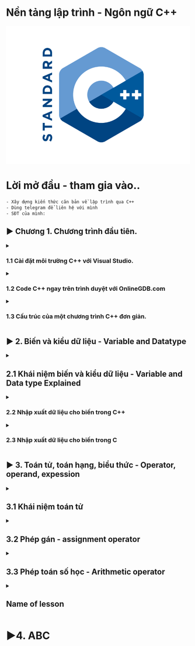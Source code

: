 # Nền tảng lập trình - Ngôn ngữ C++
![Alt text](image.png)

# Lời mở đầu - tham gia vào.. 

    - Xây dựng kiến thức căn bản về lập trình qua C++
    - Dùng telegram để liên hệ với mình
    - SĐT của mình:

## ▶ Chương 1. Chương trình đầu tiên.

<details>
<summary>
<h3>1.1 Cài đặt môi trường C++ với Visual Studio.</h3>
</summary>
- Cài đặt Visual Studio (bản đầy đủ hơn so với VScode).
- Chọn tích vào mục: "Desktop development with C++". Cài luôn cả môi trường C++. Tiếp tục và Install.

    ### Cách tạo project mới.

    - Create new project
    - Empty project
    - Project name - Location - Solution 
    - Thêm chương trình vào phần Source file
    - Viết code 
    - Debuger 
    - Tạo thêm project trong Solution để làm việc
</details>

<details>
<summary>
<h3>1.2 Code C++ ngay trên trình duyệt với OnlineGDB.com</h3>
</summary>

- Nếu máy của bạn cấu hình yếu và không thể chạy Visual Studio hoặc VScode 
- Bạn có thể code trên trình duyệt web: OnlineGDb.com
- Với giao diện vừa đủ dùng
- Có thể lưu lại, qua tài khoản.
</details>

<details>
<summary>
<h3>1.3 Cấu trúc của một chương trình C++ đơn giản.</h3>
</summary>
- Sau khi cài đặt IDE thì bắt đàu viết code.

<h4>Tổng quan của 1 chương trình C++.</h4>

```C++
// Thư viện: liệt kê thư viện chứa các hàm sẽ dùng trong chương trình.
// input output stream: Luồng vào ra của chương trình
#include <iostream>

// thành phần bắt buộc của chương trình - hay là chương trình chính
int main() 
{
    // Nội dung chương trình: là các câu lệnh (statement or Instruction)
    /*  
    *   "std::cout<<" : đây là cú pháp(Syntax) của 1 *   câu lệnh. cần ghi nhớ thuộc lòng.
    *   "std" (standard library): là tên bộ chức năng thư viện chuẩn có sẵ trong ngôn ngữ C++
    *   "cout" (character out) là một hàm cụ thể
    *   Có thể hiểu công cụ "cout" nằm trong bộ công cụ std.
    *   "::" và "<<" là kí hiệu để dùng công cụ
    *   "\n" là kí hiệu xuống dòng
    */
    std::cout << "Hello world!\n";
   

    /*
    *   Lệnh này là trả về giá trị cho hàm main 
    *   Không có cũng ko lỗi, nhưng CẦN PHẢI CÓ để đảm bảo cấu trúc của chương trình
    */
    return 0;
    
}
```
Muốn bỏ qua dòng "std::" thì thêm lệnh này sau khi nhập tất cả các thư viện
```c++
// Dây là cú pháp thêm thư viện, có thể kết thúc bằng dấu ";" nhưng đó là thừa và ko cần thiêt 
#include <iostream>; 

// chú ý đây là 1 lệnh, khỏng phải hàm, biến,...phải có dấu ";"
using namespace std; 
```
</details>





## ▶ 2. Biến và kiểu dữ liệu - Variable and Datatype
<details>
  <summary>
    <h2>2.1 Khái niệm biến và kiểu dữ liệu - Variable and Data type Explained </h2>
  </summary>
  <h3>Biến là:</h3>
  - Đối tượng chiếm một vùng nhớ xác định
  - Dùng để lưu trữ giá trị nào đó
  <h3>Variable Explained:</h3>
  - abc
  <h3>Kiểu dữ liệu là:</h3>
  - Tập hợp của các loại giá trị mà có thể khởi tạo cho một biến 
  <h3>Data type exlained:</h3>
  - abc
</details>




<details>
  <summary>
    <h3>2.2 Nhập xuất dữ liệu cho biến trong C++</h3>
  </summary>
  Luồng dữ liệu vào và ra trong C++:
  gồm có các kiểu sau:

  - Số (nguyên, thực) trên 1 dòng, kết thúc bằng phím "space" hoặc "enter"

  - Kí tự, chuỗi kí tự, trên 1 dòng, kết thúc bằng phím "space" hoặc "enter"
  
  <h4> Lưu ý: </h4>  
  
  - Chuỗi kí tự có dấu cách "space" (dùng thêm thư viện string ); 
  
  - Dùng câu lệnh: 
  
  ```C++
  getline(cin,bien_string);
  ```
  - Nếu trước đó đã nhập gì đó bằng lệnh "cin" và bấm enter thì trong bộ nhớ tạm còn kí tự enter. Phải dùng lệnh sau để fix lỗi này.
  
  ```
  cin.ignore();
  ```
  Nếu trước đó ko nhập gì thì KHÔNG được dùng lệnh cin.ignore() vì sẽ sinh ra lỗi chờ vùng nhớ, mất kí tự đầu tiên của chuỗi

Chương trình ví dụ:
```C++

#include <iostream>
#include <string>
using namespace std;

int main()
{
  int tuoi = 0;
  string ho_ten = "";
  string que_quan = "";

  cout << "Nhap ten: ";
  // Dùng hàm getline() để nhập chuỗi có dấu cách bên trong
  getline(cin,ho_ten);

  // Luông dữ liệu ra
  cout << "Nhap tuoi";
  // Nhập dữ liệu vào Luồng dữ liệu vào
  cin >> tuoi;

  cout << "Nhap que quan: ";
  // Chú ý loại bỏ enter ở lệnh cin trên
  cin.ignore();
  getline(cin,que_quan)
  cout <<"Toi nam nay: " << tuoi <<" tuoi";
  return 0;
}

```
</details>




<details>
  <summary>
    <h3>2.3 Nhập xuất dữ liệu cho biến trong C</h3>
  </summary>

Cách thức nhập xuất dư liệu trong C khác một chút so với C++ về các hàm đưa dữ liệu vào luồng In - Out

<h4>Hàm xuất dữ liệu:</h4>

printf("[Nội dung]...[các đặt tả]", [danh sách đối số]) : xuất 1 luồng kí tự ra màn hình
<h4>Hàm nhập dư liệu</h4>
scanf("[Các đặc tả]", [địa chỉ tham số ]) : Nhập 1 luồng kí tự vào 


<h4>Lưu ý: khi làm việc với chuỗi trong ngôn ngữ C</h4>

- Muốn khởi tạo chuỗi kí tự trong C thì phải nhập qua mảng
- Dùng đặc tả: %s
- Lưu khi chuỗi có chứa dấu cách (VD "Kien Nguyen") thì nhập theo cách thông thường sẽ gây ra sai sót.

- Đây là cách đúng để khai báo kiểu dữ liệu chuỗi trong C
- Lưu ý chuỗi này kết thúc bằng kí tự: null là "\0" sẽ tự thêm vào ở cuối chuỗi
- Nên muốn lưu chuỗi 10 kí tự phải khai báo chuỗi 11 kí 

```C
char chuoiKitu[] = ""
```

Ví dụ 1: In ra màn hình chuỗi đã được khai báo sẵn

```C
char ho_ten[30] = "Kien Nguyen"n;
// Để xuất chuỗi làm như sau
sprintf("Ho va ten: %s",ho_ten);
```

Ví dụ 2: Nhập chuỗi "KHÔNG CÓ" - "CÓ" có dấu cách
```C
// khai báo chuỗi rỗng: dùng cách khai báo mảng và dấu ""
char ten[10] = ""; 

// khai báo biến chuỗi có dấu cách
char ho_ten[20] = "";

// Nhập dữ liệu cho bien ten
// Việc nhập kế thúc khí gặp dấu cách space hoặc xuống dòng enter
scanf("%s", &ten);

// Nhập dữ liệu cho biến ho_ten
// Việc nhập chỉ kết thúc khi gặp phím enter 
scanf("%[^\n]s",ho_ten);
```

Ví dụ 3: tổng hợp 
```C
#include "stdio.h"
int main()
{
  // biến lưu Họ và tên
  char hoTen = "";
  // biến tuoi : Biến số nguyên 
  int tuoi = 0;
  // biến xếp loại
  char xepLoai[] = ""

  //Nhập xuất họ và tên
  printf("Hay nhap ho va ten: ");
  scanf("%[^\n]s",&hoTen);

  // Nhập tuổi
  printf("\nNhap tuoi: ");
  scanf("%d",&tuoi);

  //Lệnh xóa 1 kí tự trong bộ nhớ đệm 
  getchar();

  // Nhập xếp loại
  printf("\nNhap xep loai: ");
  // cần có lệnh xóa bộ nhớ đệm trước đó
  scanf("%c",&xepLoai)

  // Xuất dữ liệu vừa nhập
  printf("%s\n %d tuoi\nXep loai: %s",hoTen,tuoi,xepLoai);

  return 0;
}
```
</details>





## ▶ 3. Toán tử, toán hạng, biểu thức - Operator, operand, expession
<details>
  <summary>
    <h2>3.1 Khái niệm toán tử</h2>
  </summary>

  <h3>Nội dung chính:</h3>  

  - Ta có Variable là sự biến đổi giá trị của các biến.
  - Nó thông qua các phép toán(+,-,*,/,...): được gọi là Operator(toán tử).
  - Nếu các Operator đứng đơn lẻ thì không có ý nghĩa gì cả.
  - Chúng cần có các Variable hoặc các con số đứng cùng, được gọi là Operand(toán hạng).
  - Lúc này chúng đứng cùng nhau(Operator, Operand) ta có được Expression(biểu thức).

  ```c++
  #include <iostream>
  int main()
  {
    int a = 1; // Biến a được gán giá trị 1 qua toán tử "="
    int b = 2; // Tương tự cho biến b
    cout << a * b + 15; // a*b+15 = 17 | giá trị này được đưa vào luồng cout để đưa ra màn hình (cout trong thư viện iostream)
    return 0;
  }
  ```
  <h3>Phép toán có thể biểu diễn bằng kí hiệu (+,-,*,/,...) hiệu hoặc "chuỗi kí tự" hiểu đơn giản là hàm</h3>

  ```c++
  cout << sizeof(int_variable) // 4 byet 
  ```
  <h3>Số toàn hạng tham gia vào phép toán đó</3>
  - Có thể có 1 hoặc 2 toán hạng (operand) được dùng khi dùng 1 toán tử(operator).
  
  <h3>Độ ưu tiên - Precedent</h3>
  - Sẽ có thứ tự thực hiện giữa các toán tử.

  <h3>Thứ tự thực hiện - Associativity</h3>
  - Từ trái sang phải hay từ phải sang trái
  - Ví dụ với phép "+" sẽ làm việc với toán hạng bên tay phải trước

  ```C++
  // 3*4 sẽ được thực hiện trước, sau đó 1*2  rồi 2 + 12 
  cout << 1*2 + 3*4;
  
  ```
</details>




<details>
  <summary>
    <h2>3.2 Phép gán - assignment operator</h2>
  </summary>
  <h3>Nội dung chính:</h3>
  Phép gán - assignment operator.
  Biểu diễn: "=".

  <h3>Đặc điểm</h2>

  - Gán 1 giá trị nào đó cho 1 biến.
  - Số toán hạng tham gia vào phép gán là: 2.
  - Thứ tự ưu tiên của phép gán sau các phép toán(+,-,*,/,...).
  - Gáng giá trị bên phải sang biến bên trái.

  ```c++
  #include <iostream>
  int main()
  {
    int x; // Khai báo
    x = 10; // Khởi tạo giá trị - gán giá trị 10 cho x
    int y = 2; // Khaoi báo và khởi tạo 
    return 0;
  }
  ```

  Biến constant: chỉ được gán 1 lần duy nhất 
  Cú pháp:

  ```C++
  const int z = 100;
  ```

  ```C++
  int a = 1;
  int b = 2;
  // lưu ý : (a = b = 5) là một biểu thức expression - nên tương tự như biểu thức bình thường, ko phải hàm gì cả
  cout << (a = b = 5) << '\n'; 
  cout << x << '\n' << y << '\n';
  /*Kết quả là:
  5
  5
  5
  */
  ```

</details>


<details>
  <summary>
    <h2>3.3 Phép toán số học - Arithmetic operator</h2>
  </summary>

  <h3>Nội dung chính:</h3>
  
  - Các phép toán cơ bản trong toán học(+, -, *, /, %, ++, --) đều có trong lập trình.
   
  ```C++
  #include <iostream>
  int main()
  {
    // Phép cộng dùng toán tử "+"
    int x = 5 + 6;
    // Phép trừ dùng toán tử "-"
    int y = x - 1; 
    // Phép chia lấy phần nguyên dùng toán tử "/"
    int z = x * 2; 
    
    /* 
    * Trong lập trình thì phép chia là phép toán có nhiều hướng thực 
    * hiện, Nên cần chú ý khi thực hiện phép chia.
    */
    // Phép chia lấy phần nguyên dừng toán tử "/" 
    int i = 15 / 2; 
    //  Phép chia lấy phần dư dừng toán tử "%"
    int i = 15 % 2; // KQ: 1 

    /*
    * Vậy là sao để chia để nhận được kế quả số thực:
    * - Viết biểu thức dưới dạng số thự (VD: 10.0, 3.3,..)
    * - Biến nhận là kiểu số thực
    */
    float j = 15.0 / 2; 
    // Lưu ý biến số thực KHÔNG CÓ chia lấy phần dư
    // Không được chia cho số 0

    // Phép toàn tự tăng và tự giảm /
    // Kí hiệu: "a++" | "++a" | "a--"| "--a"| 
    // Kí hiệu: "a += b" | "a -= b" | "a *= b" | "a /=b" 
    int a = 0;
    a++; // Sau khi câu lệnh kết thúc bằng dấu ";" thì biến a mới tăng 1 đơn vị. 
    ++a; // Tăng ngay khi câu lệnh được thực hiện.
    
    /*
    * Phép toàn ưu tiên
    * Cú pháp: "( a + b ) * c"
    */
    int q = (1+2)*3;

    return 0;
  }
  ```
  <h3>Thư viện toán học</h3>

  Thư viện toán học - math library. Có các hàm cơ bản sau:
  Đây là phép toán được biểu diễn bằng chuỗi kí tự đã được nhắc ở các bài trước. Hay có thể gọi là hàm.

  - Hàm căn bặc 2 - sqrt(a) stand for "square root" 
  - Hàm mũ 2 - pow(a,b) stand for "power"
  - Hàm trị tuyệt đối - abs(a) - stand for "absolute"
  ```C++
  #include <iostream>
  #include <math.h> // Tại sao có chữ ".h"? Vì đây là thư viện của lập trình C 
  #include <cmath> // hoặc có thể viết NTN

  using namespace std;
  int main()
  {
    int x = 9;
    // In ra căn bậc 2
    cout << sqrt(x);
    // Đây là in ra x^4 . Dùng cho mũ lớn để giảm số lượng code.
    cout << pow(x,4);
    //In ra trị tuyệt đối  
    cout << abs(x);
    return 0;
  }
  
  ```
  <h3>Phép toàn cộng kí tự</h3>
  
  ```C++
  char x = 'A'; // Lưu trong bộ nhớ MT là một số nguyên nằm trong mã Asci
  cout << x; // KQ: 65
  cout << (x+1); // KQ: 66
  ```      
</details>



<details>
  <summary>
    <h2>Name of lesson</h2>
  </summary>
      
</details>

# ▶4. ABC
